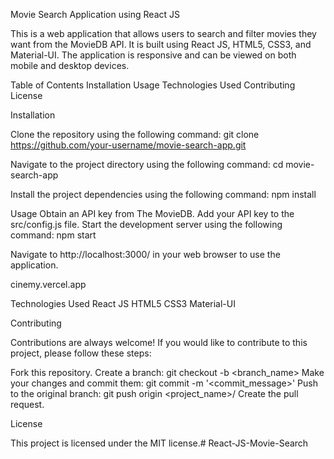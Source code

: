 Movie Search Application using React JS

This is a web application that allows users to search and filter movies they want from the MovieDB API. It is built using React JS, HTML5, CSS3, and Material-UI. The application is responsive and can be viewed on both mobile and desktop devices.

Table of Contents
Installation
Usage
Technologies Used
Contributing
License

Installation

Clone the repository using the following command:
git clone https://github.com/your-username/movie-search-app.git

Navigate to the project directory using the following command:
cd movie-search-app

Install the project dependencies using the following command:
npm install

Usage
Obtain an API key from The MovieDB.
Add your API key to the src/config.js file.
Start the development server using the following command:
npm start

Navigate to http://localhost:3000/ in your web browser to use the application.

cinemy.vercel.app

Technologies Used
React JS
HTML5
CSS3
Material-UI

Contributing

Contributions are always welcome! If you would like to contribute to this project, please follow these steps:

Fork this repository.
Create a branch: git checkout -b <branch_name>
Make your changes and commit them: git commit -m '<commit_message>'
Push to the original branch: git push origin <project_name>/<location>
Create the pull request.

License

This project is licensed under the MIT license.# React-JS-Movie-Search


